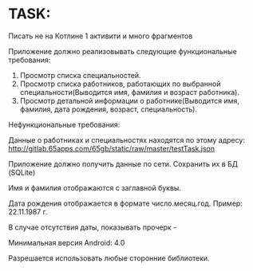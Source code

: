 # TASK:
Писать не на Котлине
1 активити и много фрагментов

Приложение должно реализовывать следующие функциональные требования:
1. Просмотр списка специальностей.
2. Просмотр списка работников, работающих по выбранной специальности(Выводится имя, фамилия и возраст работника).
3. Просмотр детальной информации о работнике(Выводится имя, фамилия, дата рождения, возраст, специальность).

Нефункциональные требования:

Данные о работниках и специальностях находятся по этому адресу: http://gitlab.65apps.com/65gb/static/raw/master/testTask.json

Приложение должно получить данные по сети. Сохранить их в БД (SQLite)

Имя и фамилия отображаются с заглавной буквы.

Дата рождения отображается в формате число.месяц.год. Пример: 22.11.1987 г.

В случае отсутствия даты, показывать прочерк -

Минимальная версия Android: 4.0

Разрешается использовать любые сторонние библиотеки.

